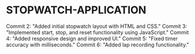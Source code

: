 # STOPWATCH-APPLICATION
Commit 2: "Added initial stopwatch layout with HTML and CSS."
Commit 3: "Implemented start, stop, and reset functionality using JavaScript."
Commit 4: "Added responsive design and improved UI."
Commit 5: "Fixed timer accuracy with milliseconds."
Commit 6: "Added lap recording functionality."
